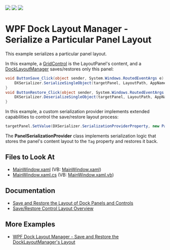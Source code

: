 <!-- default badges list -->
![](https://img.shields.io/endpoint?url=https://codecentral.devexpress.com/api/v1/VersionRange/128643832/21.1.5%2B)
[![](https://img.shields.io/badge/Open_in_DevExpress_Support_Center-FF7200?style=flat-square&logo=DevExpress&logoColor=white)](https://supportcenter.devexpress.com/ticket/details/E2320)
[![](https://img.shields.io/badge/📖_How_to_use_DevExpress_Examples-e9f6fc?style=flat-square)](https://docs.devexpress.com/GeneralInformation/403183)
<!-- default badges end -->

# WPF Dock Layout Manager - Serialize a Particular Panel Layout

This example serializes a particular panel layout.

In this example, a [GridControl](https://docs.devexpress.com/WPF/6084/controls-and-libraries/data-grid?p=netframework) is the LayoutPanel's content, and a [DockLayoutManager](https://docs.devexpress.com/WPF/DevExpress.Xpf.Docking.DockLayoutManager) saves/restores only this panel:

```C#
void ButtonSave_Click(object sender, System.Windows.RoutedEventArgs e) {
    DXSerializer.SerializeSingleObject(targetPanel, LayoutPath, AppName);
}
void ButtonRestore_Click(object sender, System.Windows.RoutedEventArgs e) {
    DXSerializer.DeserializeSingleObject(targetPanel, LayoutPath, AppName);
}

```

In this example, a custom serialization provider implements extended capabilities to control the save/restore layout process:


```C#
targetPanel.SetValue(DXSerializer.SerializationProviderProperty, new PanelSerializationProvider());

```

The **PanelSerializationProvider** class implements serialization logic that stores the panel's content layout to the `Tag` property and restores it back.

<!-- default file list -->
## Files to Look At

* [MainWindow.xaml](./CS/DX%20WPF%20Application10/MainWindow.xaml) (VB: [MainWindow.xaml](./VB/DX%20WPF%20Application10/MainWindow.xaml))
* [MainWindow.xaml.cs](./CS/DX%20WPF%20Application10/MainWindow.xaml.cs) (VB: [MainWindow.xaml.vb](./VB/DX%20WPF%20Application10/MainWindow.xaml.vb))
<!-- default file list end -->

## Documentation
- [Save and Restore the Layout of Dock Panels and Controls](https://docs.devexpress.com/WPF/7059/controls-and-libraries/layout-management/dock-windows/miscellaneous/saving-and-restoring-the-layout-of-dock-panels-and-controls)
- [Save/Restore Control Layout Overview](https://docs.devexpress.com/WPF/7391/common-concepts/save-and-restore-layouts)

## More Examples

- [WPF Dock Layout Manager - Save and Restore the DockLayoutManager's Layout](https://github.com/DevExpress-Examples/wpf-dock-layout-manager-save-and-restore-the-dock-layout-managers-layout)
